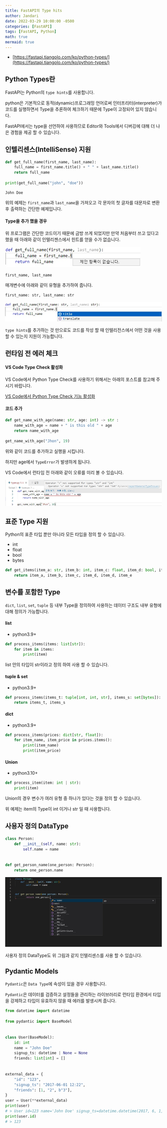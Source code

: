 ```yaml
---
title: FastAPI의 Type hits
author: Jandari
date: 2022-03-29 10:00:00 -0500
categories: [FastAPI]
tags: [FastAPI, Python]
math: true
mermaid: true
---
```


* [https://fastapi.tiangolo.com/ko/python-types/](https://fastapi.tiangolo.com/ko/python-types/)

## Python Types란

FastAPI는 Python의 `type hints`를 사용합니다.

python은 기본적으로 동적(dynamic)프로그래밍 언어로써 인터프리터(interpreter)가 코드를 실행하면서 Type을 추론하여 체크하기 때문에 Type이 고정되어 있지 않습니다.

FastAPI에서는 type을 선언하여 사용하므로 Editor와 Tools에서 디버깅에 대해 더 나은 경험을 제공 할 수 있습니다.

## 인텔리센스(IntelliSense) 지원

```py
def get_full_name(first_name, last_name):
    full_name = first_name.title() + " " + last_name.title()
    return full_name

print(get_full_name("john", "doe"))
```

```
John Doe
```

위의 예제는 `first_name`과 `last_name`을 가져오고 각 문자의 첫 글자를 대문자로 변환 후 출력하는 간단한 예제입니다.


#### Type을 추가 했을 경우

위 프로그램은 간단한 코드이기 때문에 금방 쓰게 되었지만 만약 처음부터 쓰고 있다고 했을 때 아래와 같이 인텔리젠스에서 힌트를 얻을 수가 없습니다.

![image](/assets/img/post/2022-03-29-Typehints-Fastapi/1.jpg)

```
first_name, last_name
```

매개변수에 아래와 같이 유형을 추가하여 줍니다.

```
first_name: str, last_name: str
```

![image](/assets/img/post/2022-03-29-Typehints-Fastapi/2.jpg)

`type hints`를 추가하는 것 만으로도 코드를 작성 할 때 인텔리전스에서 어떤 것을 사용 할 수 있는지 지원이 가능합니다.

## 런타임 전 에러 체크

#### VS Code Type Check 활성화

VS Code에서 Python Type Check를 사용하기 위해서는 아래의 포스트를 참고해 주시기 바랍니다.

[VS Code에서 Python Type Check 기능 활성화](/posts/python-typecheck-vscode/)

#### 코드 추가

```py
def get_name_with_age(name: str, age: int) -> str : 
    name_with_age = name + " is this old " + age
    return name_with_age

get_name_with_age("Jhon", 19)
```
위와 같이 코드를 추가하고 실행을 시킵니다.

하지만 age에서 `TypeError`가 발생하게 됩니다.

VS Code에서 런타임 전 아래와 같이 오류를 미리 볼 수 있습니다.

![image](/assets/img/post/2022-03-29-Typehints-Fastapi/3.jpg)

## 표준 Type 지원

Python의 표준 타입 뿐만 아니라 모든 타입을 정의 할 수 있습니다.

* int
* float
* bool
* bytes

```py
def get_items(item_a: str, item_b: int, item_c: float, item_d: bool, item_e: bytes):
    return item_a, item_b, item_c, item_d, item_d, item_e
```

## 변수를 포함한 Type

`dict`, `list`, `set`, `tuple` 등 내부 Type을 정의하여 사용하는 데이터 구조도 내부 유형에 대해 정의가 가능합니다.

#### list

* python3.9+


```py
def process_items(items: list[str]):
    for item in items:
        print(item)
```

list 안의 타입이 str이라고 정의 하여 사용 할 수 있습니다.

#### tuple & set
* python3.9+

```py
def process_items(items_t: tuple[int, int, str], items_s: set[bytes]):
    return items_t, items_s
```

#### dict

* python3.9+

```py
def process_items(prices: dict[str, float]):
    for item_name, item_price in prices.items():
        print(item_name)
        print(item_price)
```

#### Union

* python3.10+

```py
def process_item(item: int | str):
    print(item)
```

Union의 경우 변수가 여러 유형 중 하나가 있다는 것을 정의 할 수 있습니다.

위 예제는 item의 Type이 int 이거나 str 일 때 사용합니다.

## 사용자 정의 DataType

```py
class Person:
    def __init__(self, name: str):
        self.name = name


def get_person_name(one_person: Person):
    return one_person.name
```

![image](/assets/img/post/2022-03-29-Typehints-Fastapi/4.jpg)

사용자 정의 DataType도 위 그림과 같지 인텔리센스를 사용 할 수 있습니다.

## Pydantic Models

`Pydantic`은 `Data Type`에 속성이 있을 경우 사용합니다.

`Pydantic`은 데이터를 검증하고 설정들을 관리하는 라이브러리로 런타임 환경에서 타입을 강제하고 타입이 유효하지 않을 때 에러를 발생시켜 줍니다.

```py
from datetime import datetime

from pydantic import BaseModel


class User(BaseModel):
    id: int
    name = "John Doe"
    signup_ts: datetime | None = None
    friends: list[int] = []


external_data = {
    "id": "123",
    "signup_ts": "2017-06-01 12:22",
    "friends": [1, "2", b"3"],
}
user = User(**external_data)
print(user)
# > User id=123 name='John Doe' signup_ts=datetime.datetime(2017, 6, 1, 12, 22) friends=[1, 2, 3]
print(user.id)
# > 123
```